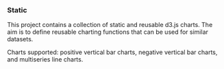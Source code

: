 ### Static  
  
This project contains a collection of static and reusable d3.js charts. The aim is to define reusable charting functions that can be used for similar datasets.  
  
Charts supported: positive vertical bar charts, negative vertical bar charts, and multiseries line charts.